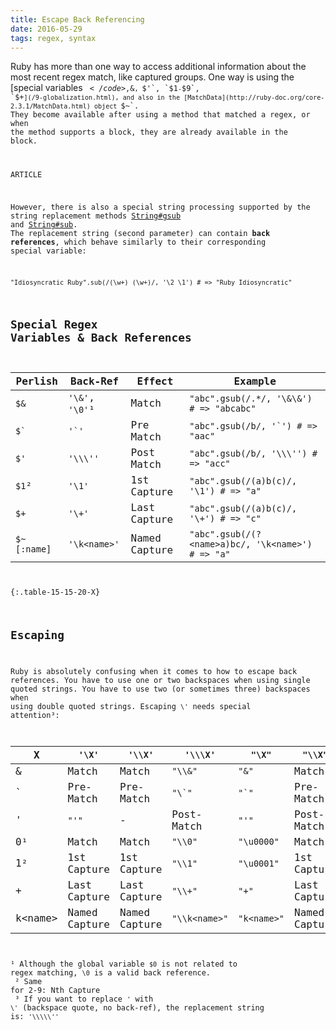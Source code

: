 ```yaml
---
title: Escape Back Referencing
date: 2016-05-29
tags: regex, syntax
---
```


Ruby has more than one way to access additional information about the most recent regex match, like captured groups. One way is using the [special variables <code>$`</code>, `$&`, `$'`, `$1` - `$9`, `$+`](/9-globalization.html), and also in the [MatchData](http://ruby-doc.org/core-2.3.1/MatchData.html) object `$~`. They become available after using a method that matched a regex, or when the method supports a block, they are already available in the block.

ARTICLE

However, there is also a special string processing supported by the string replacement methods [String#gsub](ruby-doc.org/core-2.3.1/String.html#method-i-gsub) and [String#sub](ruby-doc.org/core-2.3.1/String.html#method-i-sub). The replacement string (second parameter) can contain **back references**, which behave similarly to their corresponding special variable:

    "Idiosyncratic Ruby".sub(/(\w+) (\w+)/, '\2 \1') # => "Ruby Idiosyncratic"

## Special Regex Variables & Back References

Perlish | Back-Ref        | Effect          | Example
--------|-----------------|-----------------|--------
`$&`    | `'\&'`, `'\0'`¹ | Match           | `"abc".gsub(/.*/, '\&\&') # => "abcabc"`
<code>$`</code>|<code>'\`'</code>|Pre Match| <code>"abc".gsub(/b/, '\`') # => "aac"</code>
`$'`    | `'\\\''`        | Post Match      | `"abc".gsub(/b/, '\\\'') # => "acc"`
`$1`²   | `'\1'`          | 1st Capture     | `"abc".gsub(/(a)b(c)/, '\1') # => "a"`
`$+`    | `'\+'`          | Last Capture    | `"abc".gsub(/(a)b(c)/, '\+') # => "c"`
`$~[:name]`| `'\k<name>'` | Named Capture   | `"abc".gsub(/(?<name>a)bc/, '\k<name>') # => "a"`
{:.table-15-15-20-X}

## Escaping

Ruby is absolutely confusing when it comes to how to escape back references. You have to use one or two backspaces when using single quoted strings. You have to use two (or sometimes three) backspaces when using double quoted strings. Escaping `\'` needs special attention³:

X  | `'\X'`       | `'\\X'`      | `'\\\X'`   | `"\X"`    | `"\\X"`      | `"\\\X"`     | `"\\\\X"`
---|--------------|--------------|------------|-----------|--------------|--------------|----------
&  | Match        | Match        | `"\\&"`    | `"&"`     | Match        | Match        | `"\\&"`
\` | Pre-Match|Pre-Match|<code>"\\`"</code>|<code>"`"</code>| Pre-Match  | Pre-Match    | <code>"\\`"</code>
'  | `"'"`        | -            | Post-Match | `"'"`     | Post-Match   | Post-Match   | `"\\'"`
0¹ | Match        | Match        | `"\\0"`    | `"\u0000"`| Match        | `"\\\u0000"` | `"\\0"`
1² | 1st Capture  | 1st Capture  | `"\\1"`    | `"\u0001"`| 1st Capture  | `"\\\u0001"` | `"\\1"`
+  | Last Capture | Last Capture | `"\\+"`    | `"+"`     | Last Capture | Last Capture | `"\\+"`
k&lt;name&gt;|Named Capture|Named Capture|`"\\k<name>"`|`"k<name>"`|Named Capture|Named Capture|`"\\k<name>"`

¹ Although the global variable `$0` is not related to regex matching, `\0` is a valid back reference.<br/>
² Same for 2-9: Nth Capture<br>
³ If you want to replace `'` with `\'` (backspace quote, no back-ref), the replacement string is: `'\\\\\''`